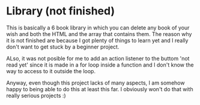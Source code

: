 # Library (not finished)
This is basically a 6 book library in which you can delete any book of your wish and both the HTML and the array that contains them. The reason why it is not finished are because I got plenty of things to learn yet and I really don't want to get stuck by a beginner project.

ALso, it was not posible for me to add an action listener to the buttom 'not read yet' since it is made in a for loop inside a function and I don't know the way to access to it outside the loop. 

Anyway, even though this project lacks of many aspects, I am somehow happy to being able to do this at least this far. I obviously won't do that with really serious projects :)